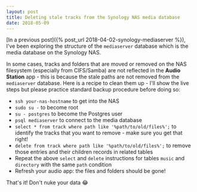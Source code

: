 ```yaml
---
layout: post
title: Deleting stale tracks from the Synology NAS media database
date: 2018-05-09
---
```

[In a previous post]({% post_url 2018-04-02-synology-mediaserver %}), I've been exploring the
structure of the `mediaserver` database which is the media database on the Synology NAS.

In some cases, tracks and folders that are moved or removed on the NAS filesystem (especially from CIFS/Samba) are not reflected in the **Audio Station** app - this is because the stale paths are not removed from the `mediaserver` database.
Here is a recipe to clean them up - I'll show the live steps but please practice standard backup
procedure before doing so:

- `ssh your-nas-hostname` to get into the NAS
- `sudo su -` to become root
- `su - postgres` to become the Postgres user
- `psql mediaserver` to connect to the media database
- `select * from track where path like '%path/to/old/files%';` to identify the tracks that you want to remove - make sure you get that right!
- `delete from track where path like '%path/to/old/files%';` to remove those entries and their children records in related tables
- Repeat the above `select` and `delete` instructions for tables `music` and `directory` with the same `path` condition
- Refresh your audio app: the files and folders should be gone!

That's it! Don't nuke your data :joy:
